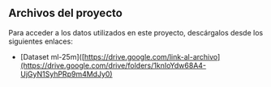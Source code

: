 ## Archivos del proyecto

Para acceder a los datos utilizados en este proyecto, descárgalos desde los siguientes enlaces:

- [Dataset ml-25m]([https://drive.google.com/link-al-archivo](https://drive.google.com/drive/folders/1knIoYdw68A4-UjGyN1SyhPRp9m4MdJy0)
